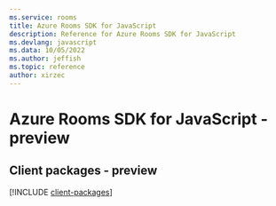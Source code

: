 ```yaml
---
ms.service: rooms
title: Azure Rooms SDK for JavaScript
description: Reference for Azure Rooms SDK for JavaScript
ms.devlang: javascript
ms.data: 10/05/2022
ms.author: jeffish
ms.topic: reference
author: xirzec
---
```

# Azure Rooms SDK for JavaScript - preview

## Client packages - preview
[!INCLUDE [client-packages](rooms-client-index.md)]